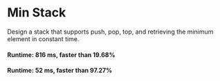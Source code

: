 # Min Stack

Design a stack that supports push, pop, top, and retrieving the minimum element in constant time.

#### Runtime: 816 ms, faster than 19.68%
#### Runtime: 52 ms, faster than 97.27% 
